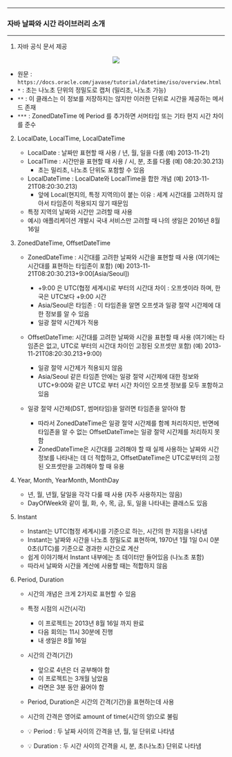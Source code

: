 -----
### 자바 날짜와 시간 라이브러리 소개
-----
1. 자바 공식 문서 제공
<div align="center">
<img src="https://github.com/user-attachments/assets/eb26217a-1bea-48fc-8e3b-a4130eb9492d">
</div>

   - 원문 : ```https://docs.oracle.com/javase/tutorial/datetime/iso/overview.html```
   - ```*``` : 초는 나노초 단위의 정밀도로 캡처 (밀리초, 나노초 가능)
   - ```**``` : 이 클래스는 이 정보를 저장하지는 않지만 이러한 단위로 시간을 제공하는 메서드 존재
   - ```***``` : ZonedDateTime 에 Period 를 추가하면 서머타임 또는 기타 현지 시간 차이를 준수

2. LocalDate, LocalTime, LocalDateTime
   - LocalDate : 날짜만 표현할 때 사용 / 년, 월, 일을 다룸 (예) 2013-11-21)
   - LocalTime : 시간만을 표현할 때 사용 / 시, 분, 초를 다룸 (예) 08:20:30.213)
      + 초는 밀리초, 나노초 단위도 포함할 수 있음
   - LocalDateTime : LocalDate와 LocalTime을 합한 개념 (예) 2013-11-21T08:20:30.213)
      + 앞에 Local(현지의, 특정 지역의)이 붙는 이유 : 세계 시간대를 고려하지 않아서 타임존이 적용되지 않기 때문임
   - 특정 지역의 날짜와 시간만 고려할 때 사용
   - 예시) 애플리케이션 개발시 국내 서비스만 고려할 때 나의 생일은 2016년 8월 16일
   
3. ZonedDateTime, OffsetDateTime
   - ZonedDateTime : 시간대를 고려한 날짜와 시간을 표현할 때 사용 (여기에는 시간대를 표현하는 타임존이 포함) (예) 2013-11-21T08:20:30.213+9:00[Asia/Seoul])
     + +9:00 은 UTC(협정 세계시)로 부터의 시간대 차이 : 오프셋이라 하며, 한국은 UTC보다 +9:00 시간
     + Asia/Seoul은 타임존 : 이 타임존을 알면 오프셋과 일광 절약 시간제에 대한 정보를 알 수 있음
     + 일광 절약 시간제가 적용

   - OffsetDateTime: 시간대를 고려한 날짜와 시간을 표현할 때 사용 (여기에는 타임존은 없고, UTC로 부터의 시간대 차이인 고정된 오프셋만 포함) (예) 2013-11-21T08:20:30.213+9:00)
     + 일광 절약 시간제가 적용되지 않음
     + Asia/Seoul 같은 타임존 안에는 일광 절약 시간제에 대한 정보와 UTC+9:00와 같은 UTC로 부터 시간 차이인 오프셋 정보를 모두 포함하고 있음
     
   - 일광 절약 시간제(DST, 썸머타임)을 알려면 타임존을 알아야 함
     + 따라서 ZonedDateTime은 일광 절약 시간제를 함께 처리하지만, 반면에 타임존을 알 수 없는 OffsetDateTime는 일광 절약 시간제를 처리하지 못함
     + ZonedDateTime은 시간대를 고려해야 할 때 실제 사용하는 날짜와 시간 정보를 나타내는 데 더 적합하고, OffsetDateTime은 UTC로부터의 고정된 오프셋만을 고려해야 할 때 유용

4. Year, Month, YearMonth, MonthDay
   - 년, 월, 년월, 달일을 각각 다룰 때 사용 (자주 사용하지는 않음)
   - DayOfWeek와 같이 월, 화, 수, 목, 금, 토, 일을 나타내는 클래스도 있음

5. Instant
   - Instant는 UTC(협정 세계시)를 기준으로 하는, 시간의 한 지점을 나타냄
   - Instant는 날짜와 시간을 나노초 정밀도로 표현하며, 1970년 1월 1일 0시 0분 0초(UTC)를 기준으로 경과한 시간으로 계산
   - 쉽게 이야기해서 Instant 내부에는 초 데이터만 들어있음 (나노초 포함)
   - 따라서 날짜와 시간을 계산에 사용할 때는 적합하지 않음

6. Period, Duration
   - 시간의 개념은 크게 2가지로 표현할 수 있음
   - 특정 시점의 시간(시각)
      + 이 프로젝트는 2013년 8월 16일 까지 완료
      + 다음 회의는 11시 30분에 진행
      + 내 생일은 8월 16일

   - 시간의 간격(기간)
     + 앞으로 4년은 더 공부해야 함
     + 이 프로젝트는 3개월 남았음
     + 라면은 3분 동안 끓어야 함
     
   - Period, Duration은 시간의 간격(기간)을 표현하는데 사용
   - 시간의 간격은 영어로 amount of time(시간의 양)으로 불림
   - 💡 Period : 두 날짜 사이의 간격을 년, 월, 일 단위로 나타냄
   - 💡 Duration : 두 시간 사이의 간격을 시, 분, 초(나노초) 단위로 나타냄
  
